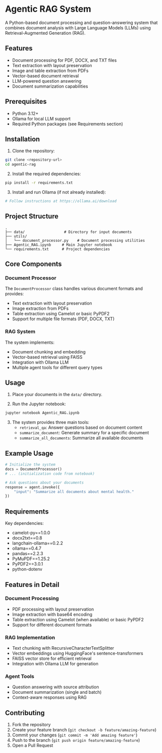 # Agentic RAG System

A Python-based document processing and question-answering system that combines document analysis with Large Language Models (LLMs) using Retrieval-Augmented Generation (RAG).

## Features

- Document processing for PDF, DOCX, and TXT files
- Text extraction with layout preservation
- Image and table extraction from PDFs
- Vector-based document retrieval
- LLM-powered question answering
- Document summarization capabilities

## Prerequisites

- Python 3.12+
- Ollama for local LLM support
- Required Python packages (see Requirements section)

## Installation

1. Clone the repository:

```bash
git clone <repository-url>
cd agentic-rag
```

2. Install the required dependencies:

```bash
pip install -r requirements.txt
```

3. Install and run Ollama (if not already installed):

```bash
# Follow instructions at https://ollama.ai/download
```

## Project Structure

```
.
├── data/                  # Directory for input documents
├── utils/
│   └── document_processor.py    # Document processing utilities
├── Agentic_RAG.ipynb     # Main Jupyter notebook
└── requirements.txt      # Project dependencies
```

## Core Components

### Document Processor

The `DocumentProcessor` class handles various document formats and provides:

- Text extraction with layout preservation
- Image extraction from PDFs
- Table extraction using Camelot or basic PyPDF2
- Support for multiple file formats (PDF, DOCX, TXT)

### RAG System

The system implements:

- Document chunking and embedding
- Vector-based retrieval using FAISS
- Integration with Ollama LLM
- Multiple agent tools for different query types

## Usage

1. Place your documents in the `data/` directory.

2. Run the Jupyter notebook:

```bash
jupyter notebook Agentic_RAG.ipynb
```

3. The system provides three main tools:
   - `retrieval_qa`: Answer questions based on document content
   - `summarize_document`: Generate summary for a specific document
   - `summarize_all_documents`: Summarize all available documents

## Example Usage

```python
# Initialize the system
docs = DocumentProcessor()
# ... (initialization code from notebook)

# Ask questions about your documents
response = agent.invoke({
    "input": "Summarize all documents about mental health."
})
```

## Requirements

Key dependencies:

- camelot-py==1.0.0
- docx2txt==0.8
- langchain-ollama==0.2.2
- ollama==0.4.7
- pandas==2.2.3
- PyMuPDF==1.25.2
- PyPDF2==3.0.1
- python-dotenv

## Features in Detail

### Document Processing

- PDF processing with layout preservation
- Image extraction with base64 encoding
- Table extraction using Camelot (when available) or basic PyPDF2
- Support for different document formats

### RAG Implementation

- Text chunking with RecursiveCharacterTextSplitter
- Vector embeddings using HuggingFace's sentence-transformers
- FAISS vector store for efficient retrieval
- Integration with Ollama LLM for generation

### Agent Tools

- Question answering with source attribution
- Document summarization (single and batch)
- Context-aware responses using RAG

## Contributing

1. Fork the repository
2. Create your feature branch (`git checkout -b feature/amazing-feature`)
3. Commit your changes (`git commit -m 'Add amazing feature'`)
4. Push to the branch (`git push origin feature/amazing-feature`)
5. Open a Pull Request
